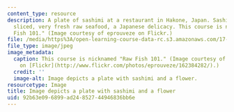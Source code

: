```yaml
---
content_type: resource
description: A plate of sashimi at a restaurant in Hakone, Japan. Sashimi is thinly
  sliced, very fresh raw seafood, a Japanese delicacy. This course is nicknamed "Raw
  Fish 101." (Image courtesy of eprouveze on Flickr.)
file: /media/https%3A/open-learning-course-data-rc.s3.amazonaws.com/17-541-japanese-politics-and-society-fall-2008/92b63e096899ad24852744946836bb6e_17-541f08.jpg
file_type: image/jpeg
image_metadata:
  caption: This course is nicknamed "Raw Fish 101." (Image courtesy of [eprouveze](http://www.flickr.com/photos/eprouveze/)
    on [Flickr](http://www.flickr.com/photos/eprouveze/162384282/).)
  credit: ''
  image-alt: Image depicts a plate with sashimi and a flower.
resourcetype: Image
title: Image depicts a plate with sashimi and a flower
uid: 92b63e09-6899-ad24-8527-44946836bb6e
---
```

